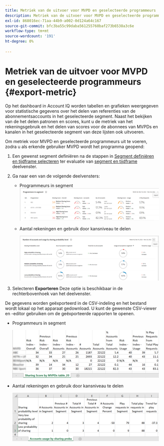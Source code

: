 ```yaml
---
title: Metriek van de uitvoer voor MVPD en geselecteerde programmeurs
description: Metriek van de uitvoer voor MVPD en geselecteerde programmeurs
exl-id: 868016ec-71aa-44b9-a002-0d124a64c167
source-git-commit: bfc3ba55c99daba561255760baf273b6538a3c6e
workflow-type: tm+mt
source-wordcount: '191'
ht-degree: 0%

---
```


# Metriek van de uitvoer voor MVPD en geselecteerde programmeurs {#export-metric}

Op het dashboard in Account IQ worden tabellen en grafieken weergegeven voor statistische gegevens over het delen van referenties van de abonnementsaccounts in het geselecteerde segment. Naast het bekijken van de het delen patronen en scores, kunt u de metriek van het rekeningsgebruik en het delen van scores voor de abonnees van MVPDs en kanalen in het geselecteerde segment van deze lijsten ook uitvoeren.

Om metriek voor MVPD en geselecteerde programmeurs uit te voeren, zodra u als erkende gebruiker MVPD wordt het programma geopend:

1. Een gewenst segment definiëren na de stappen in [Segment definiëren en tijdframe selecteren](/help/AccountIQ/howto-select-segment-timeframe.md) ter evaluatie van [segment en tijdframe](/help/AccountIQ/segments-timeframe.md) deelvenster.

1. Ga naar een van de volgende deelvensters:

   * Programmeurs in segment
      ![](assets/prog-segment-export-option.png)

   * Aantal rekeningen en gebruik door kansniveau te delen

      ![](assets/progr-usage-panel-export.png)

1. Selecteren **Exporteren** Deze optie is beschikbaar in de rechterbovenhoek van het deelvenster.

De gegevens worden geëxporteerd in de CSV-indeling en het bestand wordt lokaal op het apparaat gedownload. U kunt de gewenste CSV-viewer en -editor gebruiken om de geëxporteerde rapporten te openen.

* Programmeurs in segment

   ![](assets/export-progr-in-seg.png)


* Aantal rekeningen en gebruik door kansniveau te delen

   ![](assets/export-acc-usage.png)
